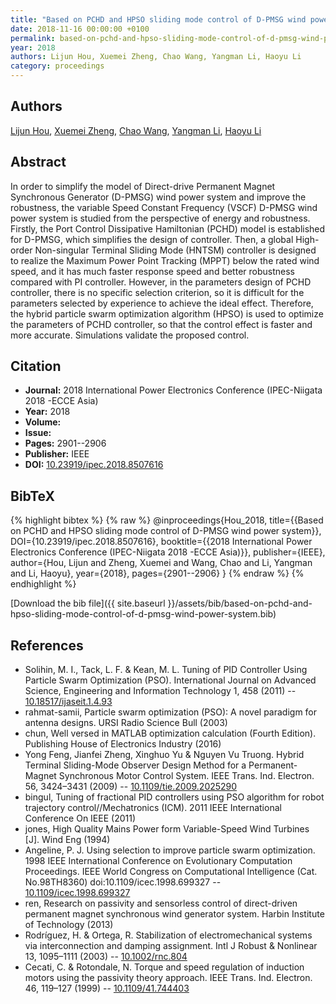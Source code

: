 ```yaml
---
title: "Based on PCHD and HPSO sliding mode control of D-PMSG wind power system"
date: 2018-11-16 00:00:00 +0100
permalink: based-on-pchd-and-hpso-sliding-mode-control-of-d-pmsg-wind-power-system
year: 2018
authors: Lijun Hou, Xuemei Zheng, Chao Wang, Yangman Li, Haoyu Li
category: proceedings
---
```

 
## Authors
[Lijun Hou](authors/lijun-hou), [Xuemei Zheng](authors/xuemei-zheng), [Chao Wang](authors/chao-wang), [Yangman Li](authors/yangman-li), [Haoyu Li](authors/haoyu-li)
 
## Abstract
In order to simplify the model of Direct-drive Permanent Magnet Synchronous Generator (D-PMSG) wind power system and improve the robustness, the variable Speed Constant Frequency (VSCF) D-PMSG wind power system is studied from the perspective of energy and robustness. Firstly, the Port Control Dissipative Hamiltonian (PCHD) model is established for D-PMSG, which simplifies the design of controller. Then, a global High-order Non-singular Terminal Sliding Mode (HNTSM) controller is designed to realize the Maximum Power Point Tracking (MPPT) below the rated wind speed, and it has much faster response speed and better robustness compared with PI controller. However, in the parameters design of PCHD controller, there is no specific selection criterion, so it is difficult for the parameters selected by experience to achieve the ideal effect. Therefore, the hybrid particle swarm optimization algorithm (HPSO) is used to optimize the parameters of PCHD controller, so that the control effect is faster and more accurate. Simulations validate the proposed control.
 
## Citation
- **Journal:** 2018 International Power Electronics Conference (IPEC-Niigata 2018 -ECCE Asia)
- **Year:** 2018
- **Volume:** 
- **Issue:** 
- **Pages:** 2901--2906
- **Publisher:** IEEE
- **DOI:** [10.23919/ipec.2018.8507616](https://doi.org/10.23919/ipec.2018.8507616)
 
## BibTeX
{% highlight bibtex %}
{% raw %}
@inproceedings{Hou_2018,
  title={{Based on PCHD and HPSO sliding mode control of D-PMSG wind power system}},
  DOI={10.23919/ipec.2018.8507616},
  booktitle={{2018 International Power Electronics Conference (IPEC-Niigata 2018 -ECCE Asia)}},
  publisher={IEEE},
  author={Hou, Lijun and Zheng, Xuemei and Wang, Chao and Li, Yangman and Li, Haoyu},
  year={2018},
  pages={2901--2906}
}
{% endraw %}
{% endhighlight %}
 
[Download the bib file]({{ site.baseurl }}/assets/bib/based-on-pchd-and-hpso-sliding-mode-control-of-d-pmsg-wind-power-system.bib)
 
## References
- Solihin, M. I., Tack, L. F. & Kean, M. L. Tuning of PID Controller Using Particle Swarm Optimization (PSO). International Journal on Advanced Science, Engineering and Information Technology 1, 458 (2011) -- [10.18517/ijaseit.1.4.93](https://doi.org/10.18517/ijaseit.1.4.93)
- rahmat-samii, Particle swarm optimization (PSO): A novel paradigm for antenna designs. URSI Radio Science Bull (2003)
- chun, Well versed in MATLAB optimization calculation (Fourth Edition). Publishing House of Electronics Industry (2016)
- Yong Feng, Jianfei Zheng, Xinghuo Yu & Nguyen Vu Truong. Hybrid Terminal Sliding-Mode Observer Design Method for a Permanent-Magnet Synchronous Motor Control System. IEEE Trans. Ind. Electron. 56, 3424–3431 (2009) -- [10.1109/tie.2009.2025290](https://doi.org/10.1109/tie.2009.2025290)
- bingul, Tuning of fractional PID controllers using PSO algorithm for robot trajectory control//Mechatronics (ICM). 2011 IEEE International Conference On IEEE (2011)
- jones, High Quality Mains Power form Variable-Speed Wind Turbines [J]. Wind Eng (1994)
- Angeline, P. J. Using selection to improve particle swarm optimization. 1998 IEEE International Conference on Evolutionary Computation Proceedings. IEEE World Congress on Computational Intelligence (Cat. No.98TH8360) doi:10.1109/icec.1998.699327 -- [10.1109/icec.1998.699327](https://doi.org/10.1109/icec.1998.699327)
- ren, Research on passivity and sensorless control of direct-driven permanent magnet synchronous wind generator system. Harbin Institute of Technology (2013)
- Rodríguez, H. & Ortega, R. Stabilization of electromechanical systems via interconnection and damping assignment. Intl J Robust &amp; Nonlinear 13, 1095–1111 (2003) -- [10.1002/rnc.804](https://doi.org/10.1002/rnc.804)
- Cecati, C. & Rotondale, N. Torque and speed regulation of induction motors using the passivity theory approach. IEEE Trans. Ind. Electron. 46, 119–127 (1999) -- [10.1109/41.744403](https://doi.org/10.1109/41.744403)

